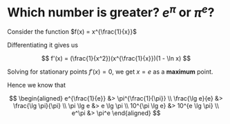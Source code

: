 # Which number is greater? $e^\pi$ or $\pi^e$?

Consider the function $f(x) = x^{\frac{1}{x}}$

Differentiating it gives us

$$
f'(x) = (\frac{1}{x^2})(x^{\frac{1}{x}})(1 - \ln x)
$$

Solving for stationary points $f'(x) = 0$, we get $x = e$ as a **maximum** point.

Hence we know that

$$
\begin{aligned}
e^{\frac{1}{e}} &> \pi^{\frac{1}{\pi}} \\
\frac{\lg e}{e} &> \frac{\lg \pi}{\pi} \\
\pi \lg e &> e \lg \pi \\
10^{\pi \lg e} &> 10^{e \lg \pi} \\
e^\pi &> \pi^e
\end{aligned}
$$
